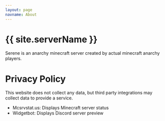 ```yaml
---
layout: page
navname: About
---
```


# {{ site.serverName }}

Serene is an anarchy minecraft server created by actual minecraft anarchy players.

# Privacy Policy

This website does not collect any data, but third party integrations may collect data to provide a service.

- Mcsrvstat.us: Displays Minecraft server status
- Widgetbot: Displays Discord server preview
